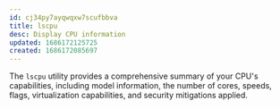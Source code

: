 ```yaml
---
id: cj34py7ayqwqxw7scufbbva
title: lscpu
desc: Display CPU information
updated: 1686172125725
created: 1686172085697
---
```


The `lscpu` utility provides a comprehensive summary of your CPU's capabilities, 
including model information, the number of cores, speeds, flags, virtualization 
capabilities, and security mitigations applied.
